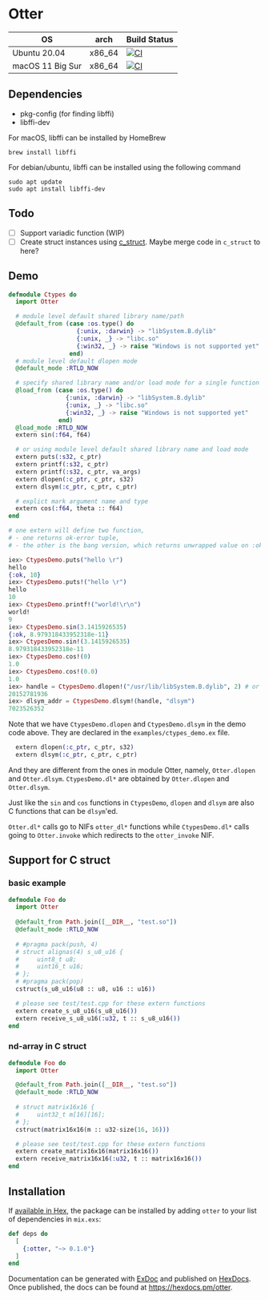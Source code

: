 # Otter

| OS               | arch    | Build Status |
|------------------|---------|--------------|
| Ubuntu 20.04     | x86_64  | [![CI](https://github.com/cocoa-xu/otter/actions/workflows/linux-x86_64.yml/badge.svg)](https://github.com/cocoa-xu/otter/actions/workflows/linux-x86_64.yml) |
| macOS 11 Big Sur | x86_64  | [![CI](https://github.com/cocoa-xu/otter/actions/workflows/macos-x86_64.yml/badge.svg)](https://github.com/cocoa-xu/otter/actions/workflows/macos-x86_64.yml) |

## Dependencies
- pkg-config (for finding libffi)
- libffi-dev

For macOS, libffi can be installed by HomeBrew
```shell
brew install libffi
```

For debian/ubuntu, libffi can be installed using the following command
```shell
sudo apt update
sudo apt install libffi-dev
```

## Todo
- [ ] Support variadic function (WIP)
- [ ] Create struct instances using [c_struct](https://github.com/cocoa-xu/c_struct). Maybe merge code in `c_struct` to
here?

## Demo
```elixir
defmodule Ctypes do
  import Otter

  # module level default shared library name/path
  @default_from (case :os.type() do
                   {:unix, :darwin} -> "libSystem.B.dylib"
                   {:unix, _} -> "libc.so"
                   {:win32, _} -> raise "Windows is not supported yet"
                 end)
  # module level default dlopen mode
  @default_mode :RTLD_NOW

  # specify shared library name and/or load mode for a single function
  @load_from (case :os.type() do
                {:unix, :darwin} -> "libSystem.B.dylib"
                {:unix, _} -> "libc.so"
                {:win32, _} -> raise "Windows is not supported yet"
              end)
  @load_mode :RTLD_NOW
  extern sin(:f64, f64)

  # or using module level default shared library name and load mode
  extern puts(:s32, c_ptr)
  extern printf(:s32, c_ptr)
  extern printf(:s32, c_ptr, va_args)
  extern dlopen(:c_ptr, c_ptr, s32)
  extern dlsym(:c_ptr, c_ptr, c_ptr)

  # explict mark argument name and type
  extern cos(:f64, theta :: f64)
end

# one extern will define two function, 
# - one returns ok-error tuple, 
# - the other is the bang version, which returns unwrapped value on :ok, and raise RuntimeError on :error  

iex> CtypesDemo.puts("hello \r")
hello
{:ok, 10}
iex> CtypesDemo.puts!("hello \r")
hello
10
iex> CtypesDemo.printf!("world!\r\n")
world!
9
iex> CtypesDemo.sin(3.1415926535)
{:ok, 8.979318433952318e-11}
iex> CtypesDemo.sin!(3.1415926535)
8.979318433952318e-11
iex> CtypesDemo.cos!(0)
1.0
iex> CtypesDemo.cos!(0.0)
1.0
iex> handle = CtypesDemo.dlopen!("/usr/lib/libSystem.B.dylib", 2) # or "libc.so" for Linux
20152781936
iex> dlsym_addr = CtypesDemo.dlsym!(handle, "dlsym")
7023526352
```

Note that we have `CtypesDemo.dlopen` and `CtypesDemo.dlsym` in the demo code above. They are declared in the `examples/ctypes_demo.ex`
file. 

```elixir
  extern dlopen(:c_ptr, c_ptr, s32)
  extern dlsym(:c_ptr, c_ptr, c_ptr)
```

And they are different from the ones in module Otter, namely, `Otter.dlopen` and `Otter.dlsym`. `CtypesDemo.dl*` are obtained
by `Otter.dlopen` and `Otter.dlsym`. 

Just like the `sin` and `cos` functions in `CtypesDemo`, `dlopen` and `dlsym` are also C functions that can be `dlsym`'ed.

`Otter.dl*` calls go to NIFs `otter_dl*` functions while `CtypesDemo.dl*` calls going to `Otter.invoke` which redirects to 
the `otter_invoke` NIF.

## Support for C struct
### basic example
```elixir
defmodule Foo do
  import Otter
  
  @default_from Path.join([__DIR__, "test.so"])
  @default_mode :RTLD_NOW
  
  # #pragma pack(push, 4)
  # struct alignas(4) s_u8_u16 {
  #     uint8_t u8;
  #     uint16_t u16;
  # };
  # #pragma pack(pop)
  cstruct(s_u8_u16(u8 :: u8, u16 :: u16))

  # please see test/test.cpp for these extern functions
  extern create_s_u8_u16(s_u8_u16())
  extern receive_s_u8_u16(:u32, t :: s_u8_u16())
end
```

### nd-array in C struct
```elixir
defmodule Foo do
  import Otter

  @default_from Path.join([__DIR__, "test.so"])
  @default_mode :RTLD_NOW
  
  # struct matrix16x16 {
  #     uint32_t m[16][16];
  # };
  cstruct(matrix16x16(m :: u32-size(16, 16)))

  # please see test/test.cpp for these extern functions
  extern create_matrix16x16(matrix16x16())
  extern receive_matrix16x16(:u32, t :: matrix16x16())
end
```

## Installation

If [available in Hex](https://hex.pm/docs/publish), the package can be installed
by adding `otter` to your list of dependencies in `mix.exs`:

```elixir
def deps do
  [
    {:otter, "~> 0.1.0"}
  ]
end
```

Documentation can be generated with [ExDoc](https://github.com/elixir-lang/ex_doc)
and published on [HexDocs](https://hexdocs.pm). Once published, the docs can
be found at <https://hexdocs.pm/otter>.

